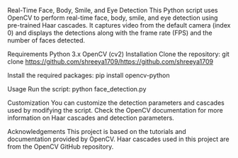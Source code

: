 Real-Time Face, Body, Smile, and Eye Detection
This Python script uses OpenCV to perform real-time face, body, smile, and eye detection using pre-trained Haar cascades. It captures video from the default camera (index 0) and displays the detections along with the frame rate (FPS) and the number of faces detected.

Requirements
Python 3.x
OpenCV (cv2)
Installation
Clone the repository:
git clone https://github.com/shreeya1709/https://github.com/shreeya1709


Install the required packages:
pip install opencv-python

Usage
Run the script:
python face_detection.py

Customization
You can customize the detection parameters and cascades used by modifying the script. Check the OpenCV documentation for more information on Haar cascades and detection parameters.

Acknowledgements
This project is based on the tutorials and documentation provided by OpenCV.
Haar cascades used in this project are from the OpenCV GitHub repository.
